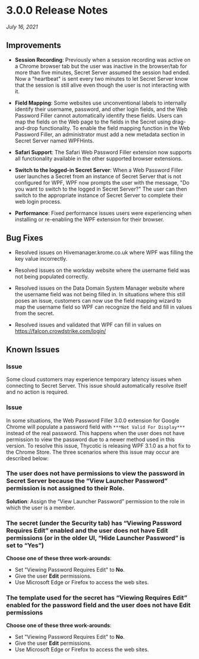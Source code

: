 [title]: # (3.0.0 Release)
[tags]: # (web password filler)
[priority]: # (39988)

# 3.0.0 Release Notes

_July 16, 2021_

## Improvements

* **Session Recording**: Previously when a session recording was active on a Chrome browser tab but the user was inactive in the browser/tab for more than five minutes, Secret Server assumed the session had ended. Now a "heartbeat" is sent every two minutes to let Secret Server know that the session is still alive even though the user is not interacting with it.

* **Field Mapping**: Some websites use unconventional labels to internally identify their username, password, and other login fields, and the Web Password Filler cannot automatically identify these fields. Users can map the fields on the Web page to the fields in the Secret using drag-and-drop functionality. To enable the field mapping function in the Web Password Filler, an administrator must add a new metadata section in Secret Server named WPFHints.

* **Safari Support**: The Safari Web Password Filler extension now supports all functionality available in the other supported browser extensions.

* **Switch to the logged-in Secret Server**: When a Web Password Filler user launches a Secret from an instance of Secret Server that is not configured for WPF, WPF now prompts the user with the message, "Do you want to switch to the logged in Secret Server?" The user can then switch to the appropriate instance of Secret Server to complete their web login process.

* **Performance**: Fixed performance issues users were experiencing when installing or re-enabling the WPF extension for their browser.

## Bug Fixes

* Resolved issues on Hivemanager.krome.co.uk where WPF was filling the key value incorrectly.

* Resolved issues on the workday website where the username field was not being populated correctly.

* Resolved issues on the Data Domain System Manager website where the username field was not being filled in. In situations where this still poses an issue, customers can now use the field mapping wizard to map the username field so WPF can recognize the field and fill in values from the secret.

* Resolved issues and validated that WPF can fill in values on https://falcon.crowdstrike.com/login/

## Known Issues

### Issue

Some cloud customers may experience temporary latency issues when connecting to Secret Server. This issue should automatically resolve itself and no action is required.

### Issue

In some situations, the Web Password Filler 3.0.0 extension for Google Chrome will populate a password field with `***Not Valid For Display***` instead of the real password. This happens when the user does not have permission to view the password due to a newer method used in this version. To resolve this issue, Thycotic is releasing WPF 3.1.0 as a hot fix to the Chrome Store. The three scenarios where this issue may occur are described below:

### The user does not have permissions to view the password in Secret Server because the “View Launcher Password” permission is not assigned to their Role.

**Solution**:  Assign the “View Launcher Password” permission to the role in which the user is a member.

### The secret (under the Security tab) has “Viewing Password Requires Edit” enabled and the user does not have Edit permissions (or in the older UI, “Hide Launcher Password” is set to “Yes”)

 **Choose one of these three work-arounds**:  

* Set "Viewing Password Requires Edit" to **No**.
* Give the user **Edit** permissions.
* Use Microsoft Edge or Firefox to access the web sites.

### The template used for the secret has “Viewing Requires Edit” enabled for the password field and the user does not have Edit permissions

 **Choose one of these three work-arounds**:  

* Set "Viewing Password Requires Edit" to **No**.
* Give the user **Edit** permissions.
* Use Microsoft Edge or Firefox to access the web sites.
